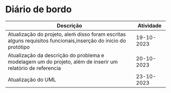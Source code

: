 # Diário de bordo
|Descrição|Atividade|
|-|-|
|Atualização do projeto, aleḿ disso foram escritas alguns requisitos funcionais,inserção do inicio do protótipo|19-10-2023|
|Atualização da descrição do problema e modelagem um do projeto, além de inserir um relatório de referencia|20-10-2023|
|Atualização do UML|23-10-2023|